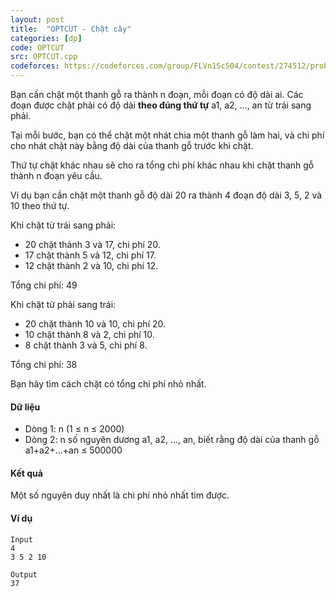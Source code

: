 ```yaml
---
layout: post
title:  "OPTCUT - Chặt cây"
categories: [dp]
code: OPTCUT
src: OPTCUT.cpp
codeforces: https://codeforces.com/group/FLVn1Sc504/contest/274512/problem/W
---
```


Bạn cần chặt một thanh gỗ ra thành n đoạn, mỗi đoạn có độ dài ai. Các đoạn được chặt phải có độ dài **theo đúng thứ tự** a1, a2, ..., an từ trái sang phải.

Tại mỗi bước, bạn có thể chặt một nhát chia một thanh gỗ làm hai, và chi phí cho nhát chặt này bằng độ dài của thanh gỗ trước khi chặt.

Thứ tự chặt khác nhau sẽ cho ra tổng chi phí khác nhau khi chặt thanh gỗ thành n đoạn yêu cầu.

Ví dụ bạn cần chặt một thanh gỗ độ dài 20 ra thành 4 đoạn độ dài 3, 5, 2 và 10 theo thứ tự.

Khi chặt từ trái sang phải:
+ 20 chặt thành 3 và 17, chi phí 20.
+ 17 chặt thành 5 và 12, chi phí 17.
+ 12 chặt thành 2 và 10, chi phí 12.

Tổng chi phí: 49

Khi chặt từ phải sang trái:
+ 20 chặt thành 10 và 10, chi phí 20.
+ 10 chặt thành 8 và 2, chi phí 10.
+ 8 chặt thành 3 và 5, chi phí 8.

Tổng chi phí: 38

Bạn hãy tìm cách chặt có tổng chi phí nhỏ nhất.

#### Dữ liệu

+ Dòng 1: n (1 ≤ n ≤ 2000)
+ Dòng 2: n số nguyên dương a1, a2, ..., an, biết rằng độ dài của thanh gỗ a1+a2+...+an ≤ 500000

#### Kết quả

Một số nguyên duy nhất là chi phí nhỏ nhất tìm được.

#### Ví dụ

```
Input
4
3 5 2 10

Output
37
```

<!--more-->

